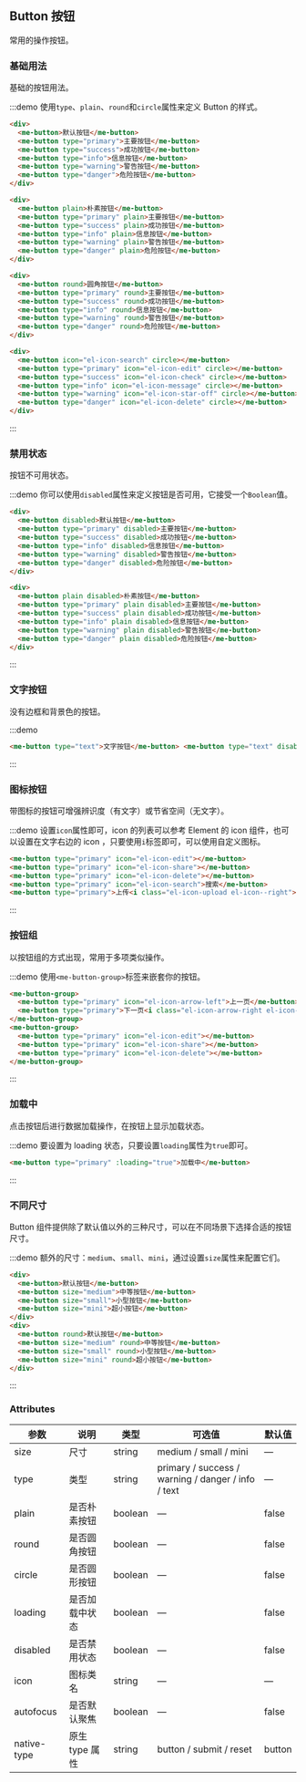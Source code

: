 ## Button 按钮

常用的操作按钮。

### 基础用法

基础的按钮用法。

:::demo 使用`type`、`plain`、`round`和`circle`属性来定义 Button 的样式。

```html
<div>
  <me-button>默认按钮</me-button>
  <me-button type="primary">主要按钮</me-button>
  <me-button type="success">成功按钮</me-button>
  <me-button type="info">信息按钮</me-button>
  <me-button type="warning">警告按钮</me-button>
  <me-button type="danger">危险按钮</me-button>
</div>

<div>
  <me-button plain>朴素按钮</me-button>
  <me-button type="primary" plain>主要按钮</me-button>
  <me-button type="success" plain>成功按钮</me-button>
  <me-button type="info" plain>信息按钮</me-button>
  <me-button type="warning" plain>警告按钮</me-button>
  <me-button type="danger" plain>危险按钮</me-button>
</div>

<div>
  <me-button round>圆角按钮</me-button>
  <me-button type="primary" round>主要按钮</me-button>
  <me-button type="success" round>成功按钮</me-button>
  <me-button type="info" round>信息按钮</me-button>
  <me-button type="warning" round>警告按钮</me-button>
  <me-button type="danger" round>危险按钮</me-button>
</div>

<div>
  <me-button icon="el-icon-search" circle></me-button>
  <me-button type="primary" icon="el-icon-edit" circle></me-button>
  <me-button type="success" icon="el-icon-check" circle></me-button>
  <me-button type="info" icon="el-icon-message" circle></me-button>
  <me-button type="warning" icon="el-icon-star-off" circle></me-button>
  <me-button type="danger" icon="el-icon-delete" circle></me-button>
</div>
```

:::

### 禁用状态

按钮不可用状态。

:::demo 你可以使用`disabled`属性来定义按钮是否可用，它接受一个`Boolean`值。

```html
<div>
  <me-button disabled>默认按钮</me-button>
  <me-button type="primary" disabled>主要按钮</me-button>
  <me-button type="success" disabled>成功按钮</me-button>
  <me-button type="info" disabled>信息按钮</me-button>
  <me-button type="warning" disabled>警告按钮</me-button>
  <me-button type="danger" disabled>危险按钮</me-button>
</div>

<div>
  <me-button plain disabled>朴素按钮</me-button>
  <me-button type="primary" plain disabled>主要按钮</me-button>
  <me-button type="success" plain disabled>成功按钮</me-button>
  <me-button type="info" plain disabled>信息按钮</me-button>
  <me-button type="warning" plain disabled>警告按钮</me-button>
  <me-button type="danger" plain disabled>危险按钮</me-button>
</div>
```

:::

### 文字按钮

没有边框和背景色的按钮。

:::demo

```html
<me-button type="text">文字按钮</me-button> <me-button type="text" disabled>文字按钮</me-button>
```

:::

### 图标按钮

带图标的按钮可增强辨识度（有文字）或节省空间（无文字）。

:::demo 设置`icon`属性即可，icon 的列表可以参考 Element 的 icon 组件，也可以设置在文字右边的 icon ，只要使用`i`标签即可，可以使用自定义图标。

```html
<me-button type="primary" icon="el-icon-edit"></me-button>
<me-button type="primary" icon="el-icon-share"></me-button>
<me-button type="primary" icon="el-icon-delete"></me-button>
<me-button type="primary" icon="el-icon-search">搜索</me-button>
<me-button type="primary">上传<i class="el-icon-upload el-icon--right"></i></me-button>
```

:::

### 按钮组

以按钮组的方式出现，常用于多项类似操作。

:::demo 使用`<me-button-group>`标签来嵌套你的按钮。

```html
<me-button-group>
  <me-button type="primary" icon="el-icon-arrow-left">上一页</me-button>
  <me-button type="primary">下一页<i class="el-icon-arrow-right el-icon--right"></i></me-button>
</me-button-group>
<me-button-group>
  <me-button type="primary" icon="el-icon-edit"></me-button>
  <me-button type="primary" icon="el-icon-share"></me-button>
  <me-button type="primary" icon="el-icon-delete"></me-button>
</me-button-group>
```

:::

### 加载中

点击按钮后进行数据加载操作，在按钮上显示加载状态。

:::demo 要设置为 loading 状态，只要设置`loading`属性为`true`即可。

```html
<me-button type="primary" :loading="true">加载中</me-button>
```

:::

### 不同尺寸

Button 组件提供除了默认值以外的三种尺寸，可以在不同场景下选择合适的按钮尺寸。

:::demo 额外的尺寸：`medium`、`small`、`mini`，通过设置`size`属性来配置它们。

```html
<div>
  <me-button>默认按钮</me-button>
  <me-button size="medium">中等按钮</me-button>
  <me-button size="small">小型按钮</me-button>
  <me-button size="mini">超小按钮</me-button>
</div>
<div>
  <me-button round>默认按钮</me-button>
  <me-button size="medium" round>中等按钮</me-button>
  <me-button size="small" round>小型按钮</me-button>
  <me-button size="mini" round>超小按钮</me-button>
</div>
```

:::

### Attributes

| 参数 | 说明 | 类型 | 可选值 | 默认值 |
| --- | --- | --- | --- | --- |
| size | 尺寸 | string | medium / small / mini | — |
| type | 类型 | string | primary / success / warning / danger / info / text | — |
| plain | 是否朴素按钮 | boolean | — | false |
| round | 是否圆角按钮 | boolean | — | false |
| circle | 是否圆形按钮 | boolean | — | false |
| loading | 是否加载中状态 | boolean | — | false |
| disabled | 是否禁用状态 | boolean | — | false |
| icon | 图标类名 | string | — | — |
| autofocus | 是否默认聚焦 | boolean | — | false |
| native-type | 原生 type 属性 | string | button / submit / reset | button |
